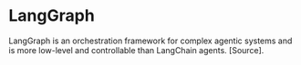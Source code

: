 # LangGraph

LangGraph is an orchestration framework for complex agentic systems and is more low-level and controllable than LangChain agents. [Source].